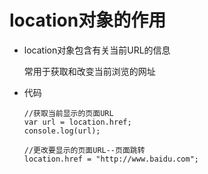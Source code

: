 # location对象的作用

 - location对象包含有关当前URL的信息

   常用于获取和改变当前浏览的网址

 - 代码

       //获取当前显示的页面URL
       var url = location.href;
       console.log(url);

       //更改要显示的页面URL--页面跳转
       location.href = "http://www.baidu.com";

     